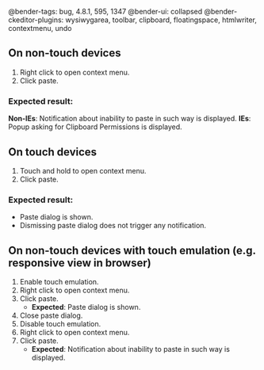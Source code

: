 @bender-tags: bug, 4.8.1, 595, 1347
@bender-ui: collapsed
@bender-ckeditor-plugins: wysiwygarea, toolbar, clipboard, floatingspace, htmlwriter, contextmenu, undo

## On non-touch devices

1. Right click to open context menu.
1. Click paste.

### Expected result:

**Non-IEs**: Notification about inability to paste in such way is displayed.
**IEs**: Popup asking for Clipboard Permissions is displayed.

## On touch devices

1. Touch and hold to open context menu.
1. Click paste.

### Expected result:

* Paste dialog is shown.
* Dismissing paste dialog does not trigger any notification.

## On non-touch devices with touch emulation (e.g. responsive view in browser)

1. Enable touch emulation.
1. Right click to open context menu.
1. Click paste.
	* **Expected**: Paste dialog is shown.
1. Close paste dialog.
1. Disable touch emulation.
1. Right click to open context menu.
1. Click paste.
	* **Expected**: Notification about inability to paste in such way is displayed.
